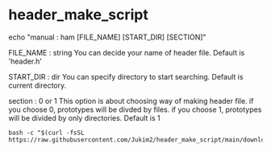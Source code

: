 # header_make_script

echo "manual : ham [FILE_NAME] [START_DIR] [SECTION]"

FILE_NAME : string
	You can decide your name of header file.
	Default is 'header.h'

START_DIR : dir
	You can specify directory to start searching.
	Default is current directory.
	
section : 0 or 1
	This option is about choosing way of making header file.
	if you choose 0, prototypes will be divded by files.
	if you choose 1, prototypes will be divided by only directories.
	Default is 1

```
bash -c "$(curl -fsSL https://raw.githubusercontent.com/Jukim2/header_make_script/main/download.sh)"
```
